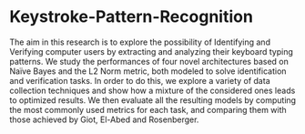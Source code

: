 # Keystroke-Pattern-Recognition
The aim in this research is to explore the possibility of Identifying and Verifying
computer users by extracting and analyzing their keyboard typing patterns. We study
the performances of four novel architectures based on Naı̈ve Bayes and the L2 Norm
metric, both modeled to solve identification and verification tasks. In order to do
this, we explore a variety of data collection techniques and show how a mixture of the
considered ones leads to optimized results. We then evaluate all the resulting models by
computing the most commonly used metrics for each task, and comparing them with
those achieved by Giot, El-Abed and Rosenberger.

 
